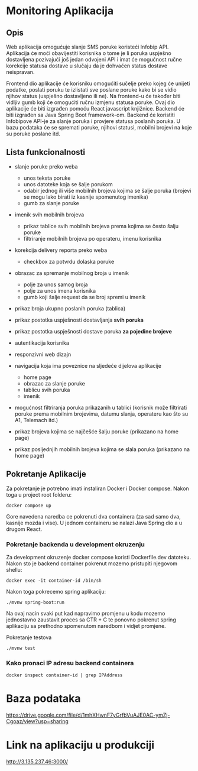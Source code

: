 # Monitoring Aplikacija  

## Opis  

Web aplikacija omogućuje slanje SMS poruke koristeći Infobip API. Aplikacija će moći
obavijestiti korisnika o tome je li poruka uspješno dostavljena pozivajući još jedan odvojeni
API i imat će mogućnost ručne korekcije statusa dostave u slučaju da je dohvaćen status
dostave neispravan.  

Frontend dio aplikacije će korisniku omogućiti sučelje preko kojeg će unijeti podatke, poslati
poruku te izlistati sve poslane poruke kako bi se vidio njihov status (uspješno dostavljeno ili
ne). Na frontend-u će također biti vidljiv gumb koji će omogućiti ručnu izmjenu statusa
poruke. Ovaj dio aplikacije će biti izgrađen pomoću React javascript knjižnice.
Backend će biti izgrađen sa Java Spring Boot framework-om. Backend će koristiti Infobipove
API-je za slanje poruka i provjere statusa poslanih poruka. U bazu podataka će se spremati
poruke, njihovi statusi, mobilni brojevi na koje su poruke poslane itd.  

## Lista funkcionalnosti  

- slanje poruke preko weba  
  - unos teksta poruke  
  - unos datoteke koja se šalje porukom  
  - odabir jednog ili više mobilnih brojeva kojima se šalje poruka (brojevi se mogu lako birati iz kasnije spomenutog imenika)  
  - gumb za slanje poruke  

- imenik svih mobilnih brojeva  
  - prikaz tablice svih mobilnih brojeva prema kojima se često šalju poruke  
  - filtriranje mobilnih brojeva po operateru, imenu korisnika  

- korekcija delivery reporta preko weba  
  - checkbox za potvrdu dolaska poruke  

- obrazac za spremanje mobilnog broja u imenik  
  - polje za unos samog broja  
  - polje za unos imena korisnika  
  - gumb koji šalje request da se broj spremi u imenik  

- prikaz broja ukupno poslanih poruka (tablica)  
- prikaz postotka uspješnosti dostavljanja **svih poruka**  
- prikaz postotka uspješnosti dostave poruka **za pojedine brojeve**  
- autentikacija korisnika  
- responzivni web dizajn  

- navigacija koja ima poveznice na sljedeće dijelova aplikacije  
  - home page  
  - obrazac za slanje poruke  
  - tablicu svih poruka  
  - imenik  
- mogućnost filtriranja poruka prikazanih u tablici (korisnik može filtrirati poruke prema mobilnim brojevima, datumu slanja, operateru kao što su A1, Telemach itd.)  
- prikaz brojeva kojima se najčešće šalju poruke (prikazano na home page)  
- prikaz posljednjih mobilnih brojeva kojima se slala poruka (prikazano na home page)

## Pokretanje Aplikacije

Za pokretanje je potrebno imati instaliran Docker i Docker compose. Nakon toga u project root folderu:

```
docker compose up
```

Gore navedena naredba ce pokrenuti dva containera (za sad samo dva, kasnije mozda i vise). U jednom containeru se nalazi Java Spring dio a u drugom React.

### Pokretanje backenda u development okruzenju

Za development okruzenje docker compose koristi Dockerfile.dev datoteku. Nakon sto je backend container pokrenut mozemo pristupiti njegovom shellu:

```
docker exec -it container-id /bin/sh
```

Nakon toga pokrecemo spring aplikaciju:

```
./mvnw spring-boot:run
```

Na ovaj nacin svaki put kad napravimo promjenu u kodu mozemo jednostavno zaustavit proces sa CTR + C te ponovno pokrenut spring aplikaciju sa prethodno
spomenutom naredbom i vidjet promjene.

Pokretanje testova

```
./mvnw test
```

### Kako pronaci IP adresu backend containera

```
docker inspect container-id | grep IPAddress
```

# Baza podataka

https://drive.google.com/file/d/1mhXHwnF7yGrfbVuAJE0AC-ymZj-Cgoaz/view?usp=sharing

# Link na aplikaciju u produkciji

http://3.135.237.46:3000/
